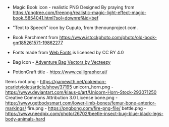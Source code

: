 - Magic Book icon - realistic PNG Designed By praying from https://pngtree.com/freepng/realistic-magic-light-effect-magic-book_5854041.html?sol=downref&id=bef
- "Text to Speech" icon by Cuputo, from thenounproject.com.
- Book Parchment from https://www.istockphoto.com/photo/old-book-gm185261571-19862277 
- <div>Fonts made from <a href="http://www.onlinewebfonts.com">Web Fonts</a> is licensed by CC BY 4.0</div>
- Bag icon - <a href="https://www.vecteezy.com/free-vector/adventure-bag">Adventure Bag Vectors by Vecteezy</a>

- PotionCraft title - https://www.calligrapher.ai/ 


Items
root.png - https://gamewith.net/pokemon-scarletviolet/article/show/37195
unicorn_horn.png - https://www.deviantart.com/klaus-x/art/Unicorn-Horn-Stock-293071250 Creative Commons Attribution 3.0 License
bone.png - https://www.getbodysmart.com/lower-limb-bones/femur-bone-anterior-markings/ 
fire.png - https://pngbong.com/fire-png-file/
bettle.png - https://www.needpix.com/photo/26702/beetle-insect-bug-blue-black-legs-body-animals-hard
